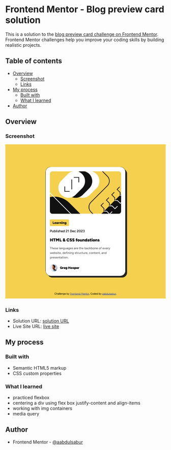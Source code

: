 # Frontend Mentor - Blog preview card solution

This is a solution to the [blog preview card challenge on Frontend Mentor](https://www.frontendmentor.io/learning-paths/getting-started-on-frontend-mentor-XJhRWRREZd/steps/67dad60ae22457629bbee162/challenge/start). Frontend Mentor challenges help you improve your coding skills by building realistic projects.

## Table of contents

- [Overview](#overview)
  - [Screenshot](#screenshot)
  - [Links](#links)
- [My process](#my-process)
  - [Built with](#built-with)
  - [What I learned](#what-i-learned)
- [Author](#author)

## Overview

### Screenshot

![](./solution/screenshot.png)

### Links

- Solution URL: [solution URL](https://titi-frontend-mentor-blog-preview.netlify.app/)
- Live Site URL: [live site](https://titi-frontend-mentor-blog-preview.netlify.app/)

## My process

### Built with

- Semantic HTML5 markup
- CSS custom properties

### What I learned
- practiced flexbox 
- centering a div using flex box justify-content and align-items
- working with img containers
- media query

## Author
- Frontend Mentor - [@aabdulsabur](https://www.frontendmentor.io/profile/aabdulsabur)
